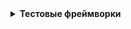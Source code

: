 <details><summary><b>Тестовые фреймворки</b></summary>

<br>

<details><summary><b>unittest</b></summary>

<br>

Общее правило для всех фреймворков: название тестового метода должно начинаться со слова **"test_"**.  Дальше может идти любой текст, который является уникальным названием для теста:
```python
def test_name_for_your_test():
```
Для unittest существуют собственные дополнительные правила:
- Тесты обязательно должны находиться в специальном тестовом классе.
- Вместо assert должны использоваться специальные assertion методы.
```python
# 1. Импортируем unittest в файл
# 2. Создаем класс, который должен наследоваться от класса TestCase
# 3. Создаем тестовые методы, добавляем ссылку на экземпляр класса self в качестве первого аргумента функции
# 4. Вместо assert используем self.assertEqual()
# 5. Строка запуска программы: unittest.main()
# 6. Запуск: python test_abs_project.py
  
import unittest

class TestAbs(unittest.TestCase):
    def test_abs1(self):
        self.assertEqual(abs(-42), 42, "Should be absolute value of a number")
        
    def test_abs2(self):
        self.assertEqual(abs(-42), -42, "Should be absolute value of a number")
        
if __name__ == "__main__":
    unittest.main()
```
```python
# Было запущено два теста, один тест выполнился с ошибкой. Место ошибки и пояснение к ней отображаются в логе.

.F

======================================================================

FAIL: test_abs2 (__main__.TestAbs)

----------------------------------------------------------------------

Traceback (most recent call last):

  File "test_abs_project.py", line 9, in test_abs2

    self.assertEqual(abs(-42), -42, "Should be absolute value of a number")

AssertionError: Should be absolute value of a number

----------------------------------------------------------------------

Ran 2 tests in 0.000s

FAILED (failures=1)
```  
</details>

<details><summary><b>PyTest</b></summary>

<br>

<details><summary><b>Тестирование с помощью PyTest</b></summary>  

### Установка и запуск
  
Для начала работы с PyTest требуется установить его пакет в виртуальное окружение: `pip install pytest`

Запуск тестов с помощью PyTest: `pytest test_abs_project.py`

### Фиксация пакетов в requirements.txt 

Сохранить все версии пакетов: `pip freeze > requirements.txt`
  
Установить все пакеты из requirements.txt: `pip install -r requirements.txt`
  
### Правила запуска тестов
  
Правила по которым тест-раннер собирает тесты для запуска:

- если мы не передали никакого аргумента в команду, а написали просто `pytest`, тест-раннер начнёт поиск в текущей директории
- как аргумент можно передать файл, путь к директории или любую комбинацию директорий и файлов, например: 
```python
# найти все тесты в директории scripts/selenium_scripts
pytest scripts/selenium_scripts

# найти и выполнить все тесты в файле  
pytest test_user_interface.py

# найти тест с именем test_register_new_user_parametrized в указанном файле в указанной директории и выполнить  
pytest scripts/drafts.py::test_register_new_user_parametrized
```
- дальше происходит рекурсивный поиск: PyTest обойдет все вложенные директории
- во всех директориях PyTest ищет файлы, которые удовлетворяют правилу  **test_*.py** или ***_test.py** (начинаются на **test_** или заканчиваются **_test** и имеют расширение **.py**)
- внутри всех этих файлов находит тестовые функции по следующему правилу:
  - все тесты, название которых начинается с **test**, которые находятся вне классов
  - все тесты, название которых начинается с **test** внутри классов, имя которых начинается с **Test** (и без метода \_\_init\_\_ внутри класса)  

### PyTest - отчёты

В PyTest-отчёте упавший тест выделяется красным шрифтом. Для вывода дополнительной информации со списком тестов и статусом их прохождения используется параметр `-v`, для того, чтобы увидеть текст, который выводится командой print() `-s`.

><details><summary><b>Пример отчёта с параметром -v</b></summary>
><img src="https://ucarecdn.com/6a53144b-e083-410f-92ef-404511fc6c07/" style="height: 420px; width:1103px;"/>  
></details>

### PyTest - как пишут тесты
  
PyTest не требует написания дополнительных специфических конструкций в тестах, как того требует unittest. Также, PyTest может запускать тесты, написанные в unittest-стиле.
  
><details><summary><b>Пример простого кода</b></summary>
>
>```python
>def test_abs1():
>    assert abs(-42) == 42, "Should be absolute value of a number"
>
>def test_abs2():
>    assert abs(-42) == -42, "Should be absolute value of a number"  
>```
></details>  

### PyTest - проверка ожидаемого результата (assert)

В PyTest используется стандартный **assert** метод из языка Python для проверки ожидаемого результата.

```python
assert a == b, "Значения разные"
  
assert user_is_authorised(), "User is guest"  
```  
С помощью **assert** можно проверять любую конструкцию, которая возвращает **True/False**. Это может быть проверка равенства, неравенства, содержания подстроки в строке или любая другая вспомогательная функция, которую можно описать самостоятельно. 

Если нужно проверить, что тест вызывает ожидаемое исключение, можно использовать конструкцию **with pytest.raises()**.

><details><summary><b>Например, можно проверить, что на странице сайта не должен отображаться какой-то элемент</b></summary>
>
>```python
>import pytest
>
>from selenium import webdriver
>from selenium.webdriver.common.by import By
>from selenium.common.exceptions import NoSuchElementException
>
>
>def test_exception1():
>    try:
>        browser = webdriver.Chrome()
>        browser.get("http://selenium1py.pythonanywhere.com/")
>        with pytest.raises(NoSuchElementException):
>            browser.find_element(By.CSS_SELECTOR, "button.btn")
>            pytest.fail("Не должно быть кнопки Отправить")
>    finally: 
>        browser.quit()
>
>def test_exception2():
>    try:
>        browser = webdriver.Chrome()
>        browser.get("http://selenium1py.pythonanywhere.com/")
>        with pytest.raises(NoSuchElementException):
>            browser.find_element(By.CSS_SELECTOR, "no_such_button.btn")
>            pytest.fail("Не должно быть кнопки Отправить")
>    finally: 
>        browser.quit()
>```  
>В первом тесте элемент будет найден, поэтому ошибка **NoSuchElementException**, которую ожидает контекстный менеджер pytest.raises, не возникнет, и тест упадёт.
>```python
>test_3_3_9_pytest_raises.py:8 (test_exception1)
>E   Failed: Не должно быть кнопки Отправить
>```  
>Во втором тесте, как мы и ожидали, кнопка не будет найдена, и тест пройдет.
></details>  
</details>

<details><summary><b>Использование фикстур в PyTest</b></summary>

### Классические фикстуры (fixtures)
  
Фикстуры в контексте PyTest - это вспомогательные функции для тестов, которые не являются частью тестового сценария.

Фикстуры можно использовать для разных целей: для подключения к базе данных, с которой работают тесты, создания тестовых файлов или подготовки данных в текущем окружении с помощью API-методов. Одно из распространенных применений фикстур - это подготовка тестового окружения и очистка тестового окружения и данных после завершения теста. 

Классический способ работы с фикстурами - создание **setup** и **teardown** методов в файле с тестами.

Фикстуры можно создавать для модулей, классов и отдельных функций. 
  
><details><summary><b>Фикстура для инициализации браузера</b></summary>
>  
>```python
># Вынесем инициализацию и закрытие браузера в фикстуры, чтобы не писать этот код для каждого теста.
># Реализуем автоматическое закрытие браузера по окончанию тестов.
># Будем сразу объединять наши тесты в тест-сьюты, роль тест-сьюта будут играть классы, в которых мы будем хранить наши тесты.
># Рассмотрим два примера: создание экземпляра браузера и его закрытие только один раз для всех тестов первого тест-сьюта и создание браузера для каждого теста во втором тест-сьюте.
>
>from selenium import webdriver
>from selenium.webdriver.common.by import By
>link = "http://selenium1py.pythonanywhere.com/"
>
>
>class TestMainPage1():
>
>    @classmethod
>    def setup_class(self):
>        print("\nstart browser for test suite..")
>        self.browser = webdriver.Chrome()
>
>    @classmethod
>    def teardown_class(self):
>        print("quit browser for test suite..")
>        self.browser.quit()
>
>    def test_guest_should_see_login_link(self):
>        self.browser.get(link)
>        self.browser.find_element(By.CSS_SELECTOR, "#login_link")
>
>    def test_guest_should_see_basket_link_on_the_main_page(self):
>        self.browser.get(link)
>        self.browser.find_element(By.CSS_SELECTOR, ".basket-mini .btn-group > a")
>
>
>class TestMainPage2():
>
>    def setup_method(self):
>        print("start browser for test..")
>        self.browser = webdriver.Chrome()
>
>    def teardown_method(self):
>        print("quit browser for test..")
>        self.browser.quit()
>
>    def test_guest_should_see_login_link(self):
>        self.browser.get(link)
>        self.browser.find_element(By.CSS_SELECTOR, "#login_link")
>
>    def test_guest_should_see_basket_link_on_the_main_page(self):
>        self.browser.get(link)
>        self.browser.find_element(By.CSS_SELECTOR, ".basket-mini .btn-group > a")
>```
>
>Вывод в консоли:
><img src="https://ucarecdn.com/e4d862f8-8d75-4a59-9387-f967790f8d09/" style="height: 474px; width:984px;"/> 
>В первом тест-сьюте браузер запустился один раз, а во втором - два раза.
>
>Данные и кэш, оставшиеся от запуска предыдущего теста, могут влиять на результаты выполнения следующего теста, поэтому лучше всего запускать отдельный браузер для каждого теста, чтобы тесты были стабильнее. К тому же если вдруг браузер зависнет в одном тесте, то другие тесты не пострадают, если они запускаются каждый в собственном браузере.  

### Фикстуры, возвращающие значение
  
Фикстуры могут возвращать значение, которое затем можно использовать в тестах. Можно создадать фикстуру **browser**, которая будет создавать объект WebDriver. Этот объект будет использоваться в тестах для взаимодействия с браузером. Для этого нужно написать метод **browser** и указать, что он является фикстурой с помощью декоратора **@pytest.fixture**. После этого можно вызывать фикстуру в тестах, передав ее как параметр. По умолчанию фикстура будет создаваться для каждого тестового метода, то есть для каждого теста запустится свой экземпляр браузера.  
  
><details><summary><b>Пример кода</b></summary>
>  
>```python
>import pytest
>from selenium import webdriver
>from selenium.webdriver.common.by import By
>
>link = "http://selenium1py.pythonanywhere.com/"
>
>
>@pytest.fixture
>def browser():
>    print("\nstart browser for test..")
>    browser = webdriver.Chrome()
>    return browser
>
>
>class TestMainPage1():
>    # вызываем фикстуру в тесте, передав ее как параметр
>    def test_guest_should_see_login_link(self, browser):
>        browser.get(link)
>        browser.find_element(By.CSS_SELECTOR, "#login_link")
>
>    def test_guest_should_see_basket_link_on_the_main_page(self, browser):
>        browser.get(link)
>        browser.find_element(By.CSS_SELECTOR, ".basket-mini .btn-group > a")
>```
  
### Финализаторы — закрытие браузера
  
Финализаторы позволяют явно закрывать браузеры, после каждого теста. Один из вариантов финализатора — использование ключевого слова **yield**. После завершения теста, который вызывал фикстуру, выполнение фикстуры продолжится со строки, следующей за строкой со словом **yield**.
    
```python
@pytest.fixture
def browser():
    print("\nstart browser for test..")
    browser = webdriver.Chrome()
    yield browser
    # этот код выполнится после завершения теста
    print("\nquit browser..")
    browser.quit()
```  
 
### Область видимости scope
  
Для фикстур можно задавать область покрытия фикстур. Допустимые значения: **"function"**, **"class"**, **"module"**, **"session"**. Соответственно, фикстура будет вызываться один раз для тестового метода, один раз для класса, один раз для модуля или один раз для всех тестов, запущенных в данной сессии. 
  
```python
@pytest.fixture(scope="class")  
```  
  
### Автоиспользование фикстур
  
При описании фикстуры можно указать дополнительный параметр **autouse=True**, который укажет, что фикстуру нужно запустить для каждого теста даже без явного вызова.  
  
><details><summary><b>Пример кода</b></summary>
>  
>```python
>import pytest
>from selenium import webdriver
>from selenium.webdriver.common.by import By
>
>link = "http://selenium1py.pythonanywhere.com/"
>
>
>@pytest.fixture
>def browser():
>    print("\nstart browser for test..")
>    browser = webdriver.Chrome()
>    yield browser
>    print("\nquit browser..")
>    browser.quit()
>
>@pytest.fixture(autouse=True)
>def prepare_data():
>    print()
>    print("preparing some critical data for every test")
>
>
>class TestMainPage1():
>    def test_guest_should_see_login_link(self, browser):
>        # не передаём как параметр фикстуру prepare_data, но она все равно выполняется
>        browser.get(link)
>        browser.find_element(By.CSS_SELECTOR, "#login_link")
>
>    def test_guest_should_see_basket_link_on_the_main_page(self, browser):
>        browser.get(link)
>        browser.find_element(By.CSS_SELECTOR, ".basket-mini .btn-group > a")
>```  
  
</details>  

<details><summary><b>PyTest - маркировка</b></summary>
  
Для выборочного запуска тестов в PyTest используется маркировка тестов или **метки (marks)**. Для маркировки теста нужно написать декоратор вида **@pytest.mark.mark_name**, где **mark_name** — произвольная строка.
  
><details><summary><b>Разделить тесты на smoke и regression</b></summary>
>  
>```python
>import pytest
>from selenium import webdriver
>from selenium.webdriver.common.by import By
>
>link = "http://selenium1py.pythonanywhere.com/"
>
>
>@pytest.fixture(scope="function")
>def browser():
>    print("\nstart browser for test..")
>    browser = webdriver.Chrome()
>    yield browser
>    print("\nquit browser..")
>    browser.quit()
>
>
>class TestMainPage1():
>
>    @pytest.mark.smoke
>    def test_guest_should_see_login_link(self, browser):
>        browser.get(link)
>        browser.find_element(By.CSS_SELECTOR, "#login_link")
>
>    @pytest.mark.regression
>    def test_guest_should_see_basket_link_on_the_main_page(self, browser):
>        browser.get(link)
>        browser.find_element(By.CSS_SELECTOR, ".basket-mini .btn-group > a")
>```
  
Чтобы запустить тест с нужной маркировкой, нужно передать в командной строке параметр **-m** и нужную метку: `pytest -s -v -m smoke test_fixture.py`
  
Для регистрации меток нужно создать файл **pytest.ini** в корневой директории проекта и добавьте в файл следующие строки:
```python
[pytest]
markers =
    smoke: marker for smoke tests
    regression: marker for regression tests
```  
Текст после знака ":" является поясняющим - его можно не писать.  
  
Чтобы запустить все тесты, не имеющие заданную маркировку, можно использовать **инверсию**. Для запуска всех тестов, не отмеченных как smoke, нужно выполнить команду:
```python
pytest -s -v -m "not smoke" test_fixture.py
```  

Для запуска тестов с разными метками можно использовать логическое ИЛИ. Запустить smoke и regression-тесты:
```python
pytest -s -v -m "smoke or regression" test_fixture.py  
```  
  
### Пропуск тестов
  
В PyTest есть стандартные метки, которые позволяют пропустить тест при сборе тестов для запуска (то есть не запускать тест) или запустить, но отметить особенным статусом тот тест, который ожидаемо упадёт из-за наличия бага, чтобы он не влиял на результаты прогона всех тестов. Эти метки не требуют дополнительного объявления в pytest.ini. Чтобы пропустить тест, его отмечают в коде как **@pytest.mark.skip**.

### XFail: помечать тест как ожидаемо падающий

При добавлении маркировки **@pytest.mark.xfail** для падающего теста, результат прогона будет показан как успешный, а отмеченный тест будет помечен как **xfail**.  Когда тест будет проходить, он будет отмечен как **XPASS** ("unexpectedly passing" — неожиданно проходит). После этого маркировку **xfail** для теста можно удалить. К маркировке **xfail** можно добавлять параметр **reason**. Чтобы увидеть это сообщение в консоли, при запуске нужно добавлять параметр pytest **-rx**: `pytest -rx -v test_fixture.py`. Чтобы получить подробную информацию по XPASS-тестам можно добавить параметр X: `pytest -rX -v test_fixture.py`
</details>
  
<details><summary><b>PyTest - параметризация, конфигурирование, плагины</b></summary>
  
### Conftest.py - конфигурация тестов 
  
Для хранения часто употребимых фикстур и хранения глобальных настроек используется файл **conftest.py**, который должен лежать в директории верхнего уровня в проекте с тестами. Можно создавать дополнительные файлы **conftest.py** в других директориях, но тогда настройки в этих файлах будут применяться только к тестам в под-директориях. PyTest автоматически находит и подгружает файлы **conftest.py**, которые находятся в директории с тестами. 
  
><details><summary><b>conftest.py с фикстурой browser</b></summary>
>  
>```python
>import pytest
>from selenium import webdriver
>from selenium.webdriver.common.by import By
>
>@pytest.fixture(scope="function")
>def browser():
>    print("\nstart browser for test..")
>    browser = webdriver.Chrome()
>    yield browser
>    print("\nquit browser..")
>    browser.quit()
>```
></details>
  
Фикстура передается в тестовый метод в качестве аргумента. Таким образом можно переиспользовать одни и те же вспомогательные функции в разных частях проекта.
  
### Параметризация тестов
  
PyTest позволяет запустить один и тот же тест с разными входными параметрами. Для этого используется декоратор **@pytest.mark.parametrize()**.
  
В **@pytest.mark.parametrize()** нужно передать параметр, который должен изменяться, и список значений параметра. В самом тесте параметр тоже нужно передавать в качестве аргумента. Внутри декоратора имя параметра оборачивается в кавычки, а в списке аргументов теста кавычки не нужны.  

><details><summary><b>Передать в параметрах русский и английский язык</b></summary>
>
>```python  
>import pytest
>from selenium import webdriver
>from selenium.webdriver.common.by import By
>
>@pytest.fixture(scope="function")
>def browser():
>    print("\nstart browser for test..")
>    browser = webdriver.Chrome()
>    yield browser
>    print("\nquit browser..")
>    browser.quit()
>
>@pytest.mark.parametrize('language', ["ru", "en-gb"])
>def test_guest_should_see_login_link(browser, language):
>    link = f"http://selenium1py.pythonanywhere.com/{language}/"
>    browser.get(link)
>    browser.find_element(By.CSS_SELECTOR, "#login_link")
>```
></details>  
   
Можно задавать параметризацию также для всего тестового класса, чтобы все тесты в классе запустились с заданными параметрами. В таком случае отметка о параметризации должна быть перед объявлением класса.
  
### Использование других браузеров
  
Параметр `browser_name` позволяет передавать название браузера, который нужно запустить:
```python
pytest -s -v --browser_name=firefox test_cmd.py  
```  
  
### Conftest.py и передача параметров в командной строке
  
Передача параметров через командную строку делается с помощью встроенной функции **pytest_addoption** и фикстуры **request**, которая может получать данные о текущем запущенном тесте.
  
Сначала добавляем в файле **conftest** обработчик опции в функции **pytest_addoption**, затем напишем фикстуру, которая будет обрабатывать переданные в опции данные. Добавим логику обработки командной строки в **conftest.py**. Для запроса значения параметра можно вызвать команду:
```python
browser_name = request.config.getoption("browser_name")
```  
  
><details><summary><b>conftest.py</b></summary>
>
>```python  
>import pytest
>from selenium import webdriver
>
>def pytest_addoption(parser):
>    parser.addoption('--browser_name', action='store', default=None,
>                     help="Choose browser: chrome or firefox")
>
>
>@pytest.fixture(scope="function")
>def browser(request):
>    browser_name = request.config.getoption("browser_name")
>    browser = None
>    if browser_name == "chrome":
>        print("\nstart chrome browser for test..")
>        browser = webdriver.Chrome()
>    elif browser_name == "firefox":
>        print("\nstart firefox browser for test..")
>        browser = webdriver.Firefox()
>    else:
>        raise pytest.UsageError("--browser_name should be chrome or firefox")
>    yield browser
>    print("\nquit browser..")
>    browser.quit()
>```
></details>  

Файл test_parser.py
><details><summary<b>>testparser</b></summary>
>
>```python
>link = "http://selenium1py.pythonanywhere.com/"
>
>
>def test_guest_should_see_login_link(browser):
>    browser.get(link)
>    browser.find_element(By.CSS_SELECTOR, "#login_link")
>```
></details>  

Если запустит тесты без параметра - `pytest -s -v test_parser.py`, то произойдет ошибка. 
  
Также, можно задать значение параметра по умолчанию, чтобы в командной строке не обязательно было указывать параметр `--browser_name`:
```python
parser.addoption('--browser_name', action='store', default="chrome",
                 help="Choose browser: chrome or firefox")  
```  
  
### Плагины и перезапуск тестов  

  
